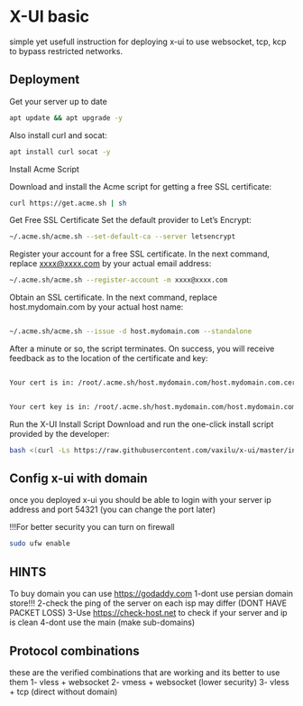 
# X-UI basic

simple yet usefull instruction for deploying x-ui to use websocket, tcp, kcp to bypass restricted networks.
## Deployment
Get your server up to date
```bash
apt update && apt upgrade -y
```

Also install curl and socat:
```bash
apt install curl socat -y
```
Install Acme Script

Download and install the Acme script for getting a free SSL certificate:

```bash
curl https://get.acme.sh | sh
```

Get Free SSL Certificate
Set the default provider to Let’s Encrypt:

```bash
~/.acme.sh/acme.sh --set-default-ca --server letsencrypt
```

Register your account for a free SSL certificate. In the next command, replace xxxx@xxxx.com by your actual email address:

```bash
~/.acme.sh/acme.sh --register-account -m xxxx@xxxx.com
```

Obtain an SSL certificate. In the next command, replace host.mydomain.com by your actual host name:

```bash

~/.acme.sh/acme.sh --issue -d host.mydomain.com --standalone
```

After a minute or so, the script terminates. On success, you will receive feedback as to the location of the certificate and key:
```bash

Your cert is in: /root/.acme.sh/host.mydomain.com/host.mydomain.com.cer
```
```bash

Your cert key is in: /root/.acme.sh/host.mydomain.com/host.mydomain.com.key
```

Run the X-UI Install Script
Download and run the one-click install script provided by the developer:
```bash
bash <(curl -Ls https://raw.githubusercontent.com/vaxilu/x-ui/master/install.sh)
```
## Config x-ui with domain

once you deployed x-ui you should be able to login with your server ip address and port 54321 (you can change the port later)

!!!For better security you can turn on firewall
```bash 
sudo ufw enable
```
## HINTS 
To buy domain you can use https://godaddy.com
1-dont use persian domain store!!!
2-check the ping of the server on each isp may differ (DONT HAVE PACKET LOSS)
3-Use https://check-host.net to check if your server and ip is clean 
4-dont use the main (make sub-domains)
## Protocol combinations 
these are the verified combinations that are working and its better to use them
1- vless + websocket 
2- vmess + websocket (lower security)
3- vless + tcp (direct without domain)

